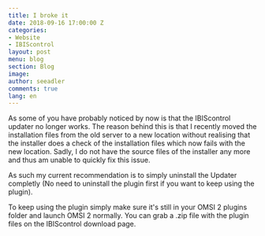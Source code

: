 ```yaml
---
title: I broke it
date: 2018-09-16 17:00:00 Z
categories:
- Website
- IBIScontrol
layout: post
menu: blog
section: Blog
image:
author: seeadler
comments: true
lang: en
---
```


As some of you have probably noticed by now is that the IBIScontrol updater no longer works. The reason behind this is that I recently moved the installation files from the old server to a new location without realising that the installer does a check of the installation files which now fails with the new location. Sadly, I do not have the source files of the installer any more and thus am unable to quickly fix this issue.

As such my current recommendation is to simply uninstall the Updater completly (No need to uninstall the plugin first if you want to keep using the plugin).

To keep using the plugin simply make sure it's still in your OMSI 2 plugins folder and launch OMSI 2 normally. You can grab a .zip file with the plugin files on the IBIScontrol download page.

